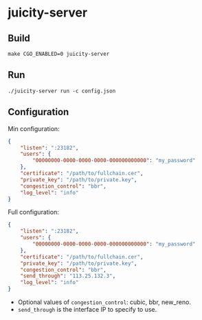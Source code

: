 # juicity-server

## Build

```shell
make CGO_ENABLED=0 juicity-server
```

## Run

```shell
./juicity-server run -c config.json
```

## Configuration

Min configuration:

```json
{
    "listen": ":23182",
    "users": {
        "00000000-0000-0000-0000-000000000000": "my_password"
    },
    "certificate": "/path/to/fullchain.cer",
    "private_key": "/path/to/private.key",
    "congestion_control": "bbr",
    "log_level": "info"
}
```

Full configuration:

```json
{
    "listen": ":23182",
    "users": {
        "00000000-0000-0000-0000-000000000000": "my_password"
    },
    "certificate": "/path/to/fullchain.cer",
    "private_key": "/path/to/private.key",
    "congestion_control": "bbr",
    "send_through": "113.25.132.3",
    "log_level": "info"
}
```

- Optional values of `congestion_control`: cubic, bbr, new_reno.
- `send_through` is the interface IP to specify to use.
